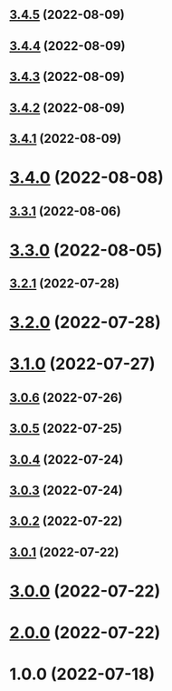 ## [3.4.5](https://github.com/tesalate/tesalate-processor/compare/v3.4.4...v3.4.5) (2022-08-09)

## [3.4.4](https://github.com/tesalate/tesalate-processor/compare/v3.4.3...v3.4.4) (2022-08-09)

## [3.4.3](https://github.com/tesalate/tesalate-processor/compare/v3.4.2...v3.4.3) (2022-08-09)

## [3.4.2](https://github.com/tesalate/tesalate-processor/compare/v3.4.1...v3.4.2) (2022-08-09)

## [3.4.1](https://github.com/tesalate/tesalate-processor/compare/v3.4.0...v3.4.1) (2022-08-09)

# [3.4.0](https://github.com/tesalate/tesalate-processor/compare/v3.3.1...v3.4.0) (2022-08-08)

## [3.3.1](https://github.com/tesalate/tesalate-processor/compare/v3.3.0...v3.3.1) (2022-08-06)

# [3.3.0](https://github.com/tesalate/tesalate-processor/compare/v3.2.1...v3.3.0) (2022-08-05)

## [3.2.1](https://github.com/tesalate/tesalate-processor/compare/v3.2.0...v3.2.1) (2022-07-28)

# [3.2.0](https://github.com/tesalate/tesalate-processor/compare/v3.1.0...v3.2.0) (2022-07-28)

# [3.1.0](https://github.com/tesalate/tesalate-processor/compare/v3.0.6...v3.1.0) (2022-07-27)

## [3.0.6](https://github.com/tesalate/tesalate-processor/compare/v3.0.5...v3.0.6) (2022-07-26)

## [3.0.5](https://github.com/tesalate/tesalate-processor/compare/v3.0.4...v3.0.5) (2022-07-25)

## [3.0.4](https://github.com/tesalate/tesalate-processor/compare/v3.0.3...v3.0.4) (2022-07-24)

## [3.0.3](https://github.com/tesalate/tesalate-processor/compare/v3.0.2...v3.0.3) (2022-07-24)

## [3.0.2](https://github.com/tesalate/tesalate-processor/compare/v3.0.1...v3.0.2) (2022-07-22)

## [3.0.1](https://github.com/tesalate/tesalate-processor/compare/v3.0.0...v3.0.1) (2022-07-22)

# [3.0.0](https://github.com/tesalate/tesalate-processor/compare/v2.0.0...v3.0.0) (2022-07-22)

# [2.0.0](https://github.com/tesalate/tesalate-processor/compare/v1.0.0...v2.0.0) (2022-07-22)

# 1.0.0 (2022-07-18)
